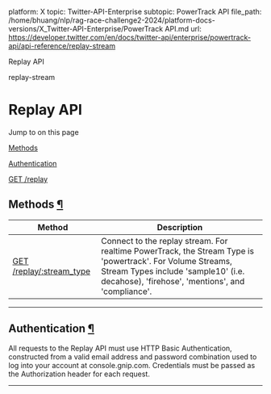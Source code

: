 platform: X
topic: Twitter-API-Enterprise
subtopic: PowerTrack API
file_path: /home/bhuang/nlp/rag-race-challenge2-2024/platform-docs-versions/X_Twitter-API-Enterprise/PowerTrack API.md
url: https://developer.twitter.com/en/docs/twitter-api/enterprise/powertrack-api/api-reference/replay-stream

Replay API

replay-stream

# Replay API

Jump to on this page

[Methods](#Methods)

[Authentication](#Authentication)

[GET /replay](#Stream)

## Methods [¶](#methods- "Permalink to this headline")

| Method | Description |
| --- | --- |
| [GET /replay/:stream\_type](#Stream) | Connect to the replay stream. For realtime PowerTrack, the Stream Type is 'powertrack'. For Volume Streams, Stream Types include 'sample10' (i.e. decahose), 'firehose', 'mentions', and 'compliance'. |

* * *

## Authentication [¶](#authentication- "Permalink to this headline")

All requests to the Replay API must use HTTP Basic Authentication, constructed from a valid email address and password combination used to log into your account at console.gnip.com. Credentials must be passed as the Authorization header for each request.

* * *